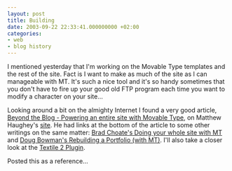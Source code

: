 ```yaml
---
layout: post
title: Building
date: 2003-09-22 22:33:41.000000000 +02:00
categories:
- web
- blog history
---
```

I mentioned yesterday that I'm working on the Movable Type templates and the rest of the site. Fact is I want to make as much of the site as I can manageable with MT. It's such a nice tool and it's so handy sometimes that you don't have to fire up your good old FTP program each time you want to modify a character on your site...

Looking around a bit on the almighty Internet I found a very good article, [Beyond the Blog - Powering an entire site with Movable Type](http://a.wholelottanothing.org/features.blah/entry/007162), on Matthew Haughey's [site](http://a.wholelottanothing.org/). He had links at the bottom of the article to some other writings on the same matter: [Brad Choate's Doing your whole site with MT](http://www.bradchoate.com/past/001656.php) and [Doug Bowman's Rebuilding a Portfolio (with MT)](http://www.stopdesign.com/log/2003/07/16/rebuilding_a_portfolio.htm). I'll also take a closer look at the [Textile 2 Plugin](http://www.bradchoate.com/past/001653.php).

Posted this as a reference...
